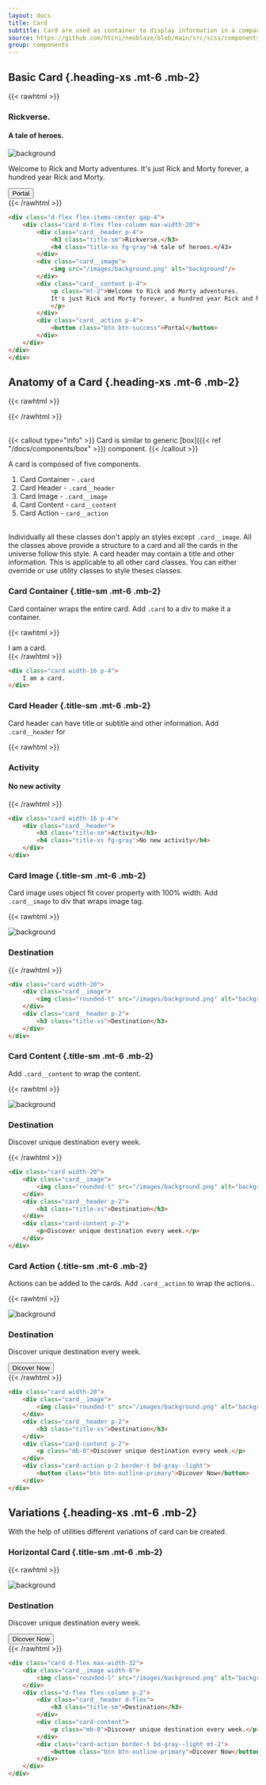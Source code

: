 ```yaml
---
layout: docs
title: Card
subtitle: Card are used as container to display information in a compact manner.
source: https://github.com/htcni/neoblaze/blob/main/src/scss/components/_card.scss
group: components
---
```


## Basic Card {.heading-xs .mt-6 .mb-2}

{{< rawhtml >}}
<div class="d-flex flex-items-center gap-4">
	<div class="card d-flex flex-column max-width-20">
		<div class="card__header p-4">
			<h3 class="title-sm">Rickverse.</h3>
			<h4 class="title-xs fg-gray">A tale of heroes.</43>
		</div>
		<div class="card__image">
			<img src="/images/background.png" alt="background"/>
		</div>
		<div class="card__content px-2">
			<p class="mt-2">Welcome to Rick and Morty adventures. 
			It's just Rick and Morty forever, a hundred year Rick and Morty.
			</p>
		</div>
		<div class="card__action p-4">
			<button class="btn btn-success">Portal</button>
		</div>
	</div>
</div>
{{< /rawhtml >}}

``` html
<div class="d-flex flex-items-center gap-4">
	<div class="card d-flex flex-column max-width-20">
		<div class="card__header p-4">
			<h3 class="title-sm">Rickverse.</h3>
			<h4 class="title-xs fg-gray">A tale of heroes.</43>
		</div>
		<div class="card__image">
			<img src="/images/background.png" alt="background"/>
		</div>
		<div class="card__content p-4">
			<p class="mt-2">Welcome to Rick and Morty adventures. 
			It's just Rick and Morty forever, a hundred year Rick and Morty.
			</p>
		</div>
		<div class="card__action p-4">
			<button class="btn btn-success">Portal</button>
		</div>
	</div>
</div>
</div>  
``` 

## Anatomy of a Card {.heading-xs .mt-6 .mb-2}

{{< rawhtml >}}
<div>
	<img src="/images/Card_diagram.svg" alt=""/>
</div>
{{< /rawhtml >}}

\
{{< callout type="info" >}}
Card is similar to generic [box]({{< ref "/docs/components/box" >}}) component.
{{< /callout >}}

A card is composed of five components.

1. Card Container - `.card`
2. Card Header - `.card__header`
3. Card Image - `.card__image`
4. Card Content - `card__content`
5. Card Action - `card__action`

\
Individually all these classes don't apply an styles except `.card__image`.
All the classes above provide a structure to a card and all the cards in the universe follow this style.
A card header may contain a title and other information. This is applicable to all other card classes.
You can either override or use utility classes to style theses classes. 


### Card Container {.title-sm .mt-6 .mb-2}

Card container wraps the entire card.
Add `.card` to a div to make it a container.

{{< rawhtml >}}
<div class="card width-16 p-4">
	I am a card.
</div>
{{< /rawhtml >}}


``` html
<div class="card width-16 p-4">
	I am a card.
</div>
``` 

### Card Header {.title-sm .mt-6 .mb-2}
Card header can have title or subtitle and other information.
Add `.card__header` for 

{{< rawhtml >}}
<div class="card width-16 p-4">
	<div class="card__header">
		<h3 class="title-sm">Activity</h3>
		<h4 class="title-xs fg-gray">No new activity</h4>
	</div>
</div>
{{< /rawhtml >}}

``` html
<div class="card width-16 p-4">
	<div class="card__header">
		<h3 class="title-sm">Activity</h3>
		<h4 class="title-xs fg-gray">No new activity</h4>
	</div>
</div>
``` 

### Card Image {.title-sm .mt-6 .mb-2}
Card image uses object fit cover property with 100% width.
Add `.card__image` to div that wraps image tag. 

{{< rawhtml >}}
<div class="card width-20">
	<div class="card__image">
		<img class="rounded-t" src="/images/background.png" alt="background" />
	</div>
	<div class="card__header p-2">
		<h3 class="title-xs">Destination</h3>	
	</div>
</div>
{{< /rawhtml >}}

``` html
<div class="card width-20">
	<div class="card__image">
		<img class="rounded-t" src="/images/background.png" alt="background" />
	</div>
	<div class="card__header p-2">
		<h3 class="title-xs">Destination</h3>	
	</div>
</div>
``` 


### Card Content {.title-sm .mt-6 .mb-2}
Add `.card__content` to wrap the content.

{{< rawhtml >}}
<div class="card width-20">
	<div class="card__image">
		<img class="rounded-t" src="/images/background.png" alt="background" />
	</div>
	<div class="card__header p-2">
		<h3 class="title-xs">Destination</h3>	
	</div>
	<div class="card-content p-2">
		<p>Discover unique destination every week.</p>
	</div>
</div>
{{< /rawhtml >}}

``` html
<div class="card width-20">
	<div class="card__image">
		<img class="rounded-t" src="/images/background.png" alt="background" />
	</div>
	<div class="card__header p-2">
		<h3 class="title-xs">Destination</h3>	
	</div>
	<div class="card-content p-2">
		<p>Discover unique destination every week.</p>
	</div>
</div>
``` 

### Card Action {.title-sm .mt-6 .mb-2}
Actions can be added to the cards.
Add `.card__action` to wrap the actions..

{{< rawhtml >}}
<div class="card width-20">
	<div class="card__image">
		<img class="rounded-t" src="/images/background.png" alt="background" />
	</div>
	<div class="card__header p-2">
		<h3 class="title-xs">Destination</h3>	
	</div>
	<div class="card-content p-2">
		<p class="mb-0">Discover unique destination every week.</p>
	</div>
	<div class="card-action p-2 border-t bd-gray--light">
		<button class="btn btn-outline-primary">Dicover Now</button>
	</div>
</div>
{{< /rawhtml >}}

``` html
<div class="card width-20">
	<div class="card__image">
		<img class="rounded-t" src="/images/background.png" alt="background" />
	</div>
	<div class="card__header p-2">
		<h3 class="title-xs">Destination</h3>	
	</div>
	<div class="card-content p-2">
		<p class="mb-0">Discover unique destination every week.</p>
	</div>
	<div class="card-action p-2 border-t bd-gray--light">
		<button class="btn btn-outline-primary">Dicover Now</button>
	</div>
</div>
``` 


## Variations {.heading-xs .mt-6 .mb-2}

With the help of utilities different variations of card can be created.

### Horizontal Card {.title-sm .mt-6 .mb-2}


{{< rawhtml >}}
<div class="card d-flex max-width-32">
	<div class="card__image width-8">
		<img class="rounded-l" src="/images/background.png" alt="background" />
	</div>
	<div class="d-flex flex-column p-2">
		<div class="card__header d-flex">
			<h3 class="title-sm">Destination</h3>	
		</div>
		<div class="card-content">
			<p class="mb-0">Discover unique destination every week.</p>
		</div>
		<div class="card-action border-t bd-gray--light mt-2">
			<button class="btn btn-outline-primary">Dicover Now</button>
		</div>
	</div>
</div>
{{< /rawhtml >}}

``` html
<div class="card d-flex max-width-32">
	<div class="card__image width-8">
		<img class="rounded-l" src="/images/background.png" alt="background" />
	</div>
	<div class="d-flex flex-column p-2">
		<div class="card__header d-flex">
			<h3 class="title-sm">Destination</h3>	
		</div>
		<div class="card-content">
			<p class="mb-0">Discover unique destination every week.</p>
		</div>
		<div class="card-action border-t bd-gray--light mt-2">
			<button class="btn btn-outline-primary">Dicover Now</button>
		</div>
	</div>
</div>
``` 